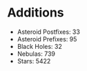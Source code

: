 # Additions

 - Asteroid Postfixes: 33
 - Asteroid Prefixes: 95
 - Black Holes: 32
 - Nebulas: 739
 - Stars: 5422
